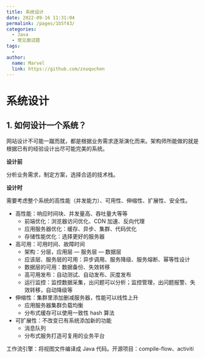 ```yaml
---
title: 系统设计
date: 2022-09-16 11:31:04
permalink: /pages/1b5f43/
categories:
  - Java
  - 常见面试题
tags:
  - 
author: 
  name: Marvel
  link: https://github.com/zouquchen
---
```



# 系统设计

## 1. 如何设计一个系统？

网站设计不可能一蹴而就，都是根据业务需求逐渐演化而来。架构师所能做的就是根据已有的经验设计出尽可能完美的系统。

**设计前**

分析业务需求，制定方案，选择合适的技术栈。

**设计时**

需要考虑整个系统的高性能（并发能力）、可用性、伸缩性、扩展性、安全性。

- 高性能：响应时间块、并发量高、吞吐量大等等
  - 前端优化：浏览器访问优化、CDN 加速、反向代理
  - 应用服务器优化：缓存、异步、集群、代码优化
  - 存储性能优化：选择更好的服务器
- 高可用：可用时间、故障时间
  - 架构：分层，应用层 — 服务层 — 数据层
  - 应该层、服务层的可用：异步调用、服务降级、服务熔断、幂等性设计
  - 数据层的可用：数据备份、失效转移
  - 高可用发布：自动测试、自动发布、灰度发布
  - 运行监控：监控数据采集，出问题可以分析；监控管理，出问题报警、失效转移，自动降级等
- 伸缩性：集群里添加删减服务器，性能可以线性上升
  - 应用服务器集群负载均衡
  - 分布式缓存可以使用一致性 hash 算法
- 可扩展性：不改变已有系统添加新的功能
  - 消息队列
  - 分布式服务打造可复用的业务平台





工作流引擎：将视图文件编译成 Java 代码。开源项目：compile-flow、activiti